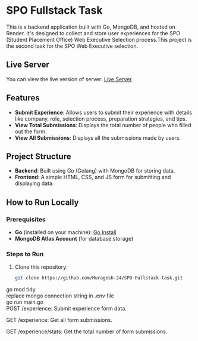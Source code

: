 # SPO Fullstack Task

This is a backend application built with Go, MongoDB, and hosted on Render. It's designed to collect and store user experiences for the SPO (Student Placement Office) Web Executive Selection process.This project is the second task for the SPO Web Executive selection.

## Live Server

You can view the live version of server: [Live Server](https://spo-fullstack-task.onrender.com) 

## Features
- **Submit Experience**: Allows users to submit their experience with details like company, role, selection process, preparation strategies, and tips.
- **View Total Submissions**: Displays the total number of people who filled out the form.
- **View All Submissions**: Displays all the submissions made by users.

## Project Structure
- **Backend**: Built using Go (Golang) with MongoDB for storing data.
- **Frontend**: A simple HTML, CSS, and JS form for submitting and displaying data.

## How to Run Locally

### Prerequisites
- **Go** (installed on your machine): [Go Install](https://golang.org/doc/install)
- **MongoDB Atlas Account** (for database storage)

### Steps to Run

1. Clone this repository:
   ```bash
   git clone https://github.com/Muragesh-24/SPO-Fullstack-task.git

go mod tidy<br> 
replace mongo connection string in .env file <br> 
go run main.go<br> 
POST /experience: Submit experience form data.<br> 

GET /experience: Get all form submissions.<br> 

GET /experience/stats: Get the total number of form submissions.<br> 